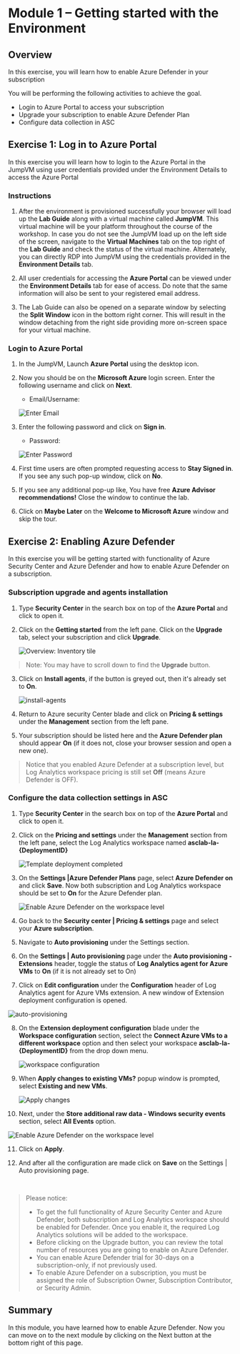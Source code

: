 # Module 1 – Getting started with the Environment

## Overview

In this exercise, you will learn how to enable Azure Defender in your subscription

You will be performing the following activities to achieve the goal.

  - Login to Azure Portal to access your subscription
  - Upgrade your subscription to enable Azure Defender Plan
  - Configure data collection in ASC

## Exercise 1: Log in to Azure Portal

In this exercise you will learn how to login to the Azure Portal in the JumpVM using user credentials provided under the Environment Details to access the Azure Portal

### Instructions 

1. After the environment is provisioned successfully your browser will load up the **Lab Guide** along with a virtual machine called **JumpVM**. This virtual machine will be your platform throughout the course of the workshop. In case you do not see the JumpVM load up on the left side of the screen, navigate to the **Virtual Machines** tab on the top right of the **Lab Guide** and check the status of the virtual machine. Alternately, you can directly RDP into JumpVM using the credentials provided in the **Environment Details** tab.

2. All user credentials for accessing the **Azure Portal** can be viewed under the **Environment Details** tab for ease of access. Do note that the same information will also be sent to your registered email address. 

3. The Lab Guide can also be opened on a separate window by selecting the **Split Window** icon in the bottom right corner. This will result in the window detaching from the right side providing more on-screen space for your virtual machine.

### Login to Azure Portal 

1. In the JumpVM, Launch **Azure Portal** using the desktop icon.  

2. Now you should be on the **Microsoft Azure** login screen. Enter the following username and click on **Next**.  

   * Email/Username: <inject key="AzureAdUserEmail"></inject> 

   ![](../Images/azure-login-enter-email.png "Enter Email") 

3. Enter the following password and click on **Sign in**. 

   * Password: <inject key="AzureAdUserPassword"></inject> 

   ![](../Images/azure-login-enter-password1.png "Enter Password") 

4. First time users are often prompted requesting access to **Stay Signed in**. If you see any such pop-up window, click on **No**.

5. If you see any additional pop-up like, You have free **Azure Advisor recommendations!** Close the window to continue the lab. 

6. Click on **Maybe Later** on the **Welcome to Microsoft Azure** window and skip the tour.

## Exercise 2: Enabling Azure Defender

In this exercise you will be getting started with functionality of Azure Security Center and Azure Defender and how to enable Azure Defender on a subscription.

### Subscription upgrade and agents installation

1. Type **Security Center** in the search box on top of the **Azure Portal** and click to open it.

2. Click on the **Getting started** from the left pane. Click on the **Upgrade** tab, select your subscription and click **Upgrade**.

   ![Overview: Inventory tile](../Images/get-started.png)

>Note: You may have to scroll down to find the **Upgrade** button.

3. Click on **Install agents**, if the button is greyed out, then it's already set to **On**.

   ![install-agents](../Images/installagents.png)

4. Return to Azure security Center blade and click on **Pricing & settings** under the **Management** section from the left pane.

5. Your subscription should be listed here and the **Azure Defender plan** should appear **On** (if it does not, close your browser session and open a new one).

> Notice that you enabled Azure Defender at a subscription level, but Log Analytics workspace pricing is still set **Off** (means Azure Defender is OFF).

### Configure the data collection settings in ASC

1.	Type **Security Center** in the search box on top of the **Azure Portal** and click to open it.

2. Click on the **Pricing and settings** under the **Management** section from the left pane, select the Log Analytics workspace named **asclab-la-{DeploymentID}** 

   ![Template deployment completed](../Images/asc-workspace-pricing-settings.gif?raw=true)

3. On the **Settings |Azure Defender Plans** page, select **Azure Defender on** and click **Save**. Now both subscription and Log Analytics workspace should be set to **On** for the Azure Defender plan.

   ![Enable Azure Defender on the workspace level](../Images/asc-enable-defender-workspace.gif?raw=true)

4. Go back to the **Security center | Pricing & settings** page and select your **Azure subscription**.

5. Navigate to **Auto provisioning** under the Settings section.

6. On the **Settings | Auto provisioning** page under the **Auto provisioning - Extensions** header, toggle the status of **Log Analytics agent for Azure VMs** to **On** (if it is not already set to On)

7. Click on **Edit configuration** under the **Configuration** header of Log Analytics agent for Azure VMs extension. A new window of Extension deployment configuration is opened.

  ![auto-provisioning](../Images/auto-provisioning.png)

8. On the **Extension deployment configuration** blade under the **Workspace configuration** section, select the **Connect Azure VMs to a different workspace** option and then select your workspace **asclab-la-{DeploymentID}** from the drop down menu.

   ![workspace configuration](../Images/connectazurevms.png)

9. When **Apply changes to existing VMs?** popup window is prompted, select **Existing and new VMs**.

   ![Apply changes](../Images/applychanges.png)

10. Next, under the **Store additional raw data - Windows security events** section, select **All Events** option.

   ![Enable Azure Defender on the workspace level](../Images/allevents.png)

11. Click on **Apply**.

12. And after all the configuration are made click on **Save** on the Settings | Auto provisioning page.

<br>

> Please notice:
> * To get the full functionality of Azure Security Center and Azure Defender, both subscription and Log Analytics workspace should be enabled for Defender. Once you enable it,  the required Log Analytics solutions will be added to the workspace.
> * Before clicking on the Upgrade button, you can review the total number of resources you are going to enable on Azure Defender.
> * You can enable Azure Defender trial for 30-days on a subscription-only, if not previously used.
> * To enable Azure Defender on a subscription, you must be assigned the role of Subscription Owner, Subscription Contributor, or Security Admin.


## Summary

  In this module, you have learned how to enable Azure Defender. Now you can move on to the next module by clicking on the Next button at the bottom right of this page.
